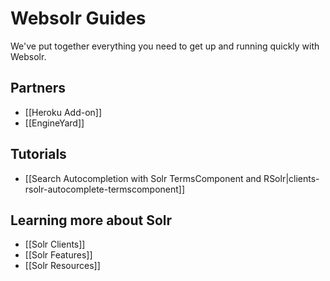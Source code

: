 # Websolr Guides

We've put together everything you need to get up and running quickly with Websolr.

## Partners

- [[Heroku Add-on]]
- [[EngineYard]]

## Tutorials

- [[Search Autocompletion with Solr TermsComponent and RSolr|clients-rsolr-autocomplete-termscomponent]]

## Learning more about Solr

- [[Solr Clients]]
- [[Solr Features]]
- [[Solr Resources]]
